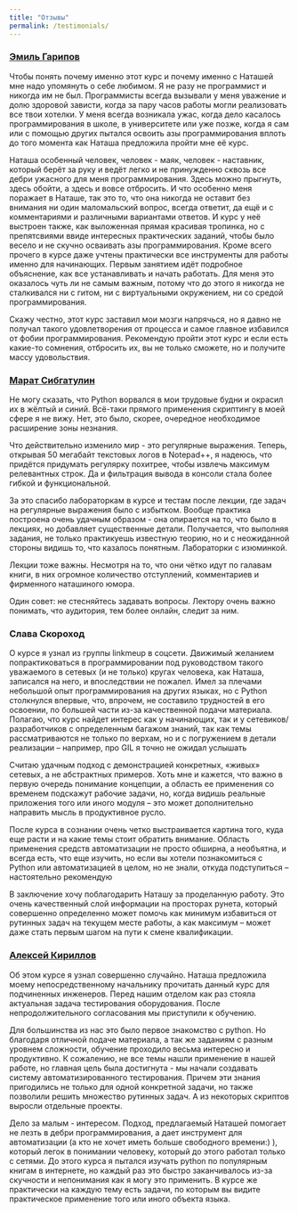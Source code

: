 ```yaml
---
title: "Отзывы"
permalink: /testimonials/
---
```



### [Эмиль Гарипов](https://www.linkedin.com/in/garipov/)

Чтобы понять почему именно этот курс и почему именно с Наташей мне надо упомянуть о себе любимом. Я не разу не программист и никогда им не был. Программисты всегда вызывали у меня уважение и долю здоровой зависти, когда за пару часов работы могли реализовать все твои хотелки. У меня всегда возникала ужас, когда дело касалось программирования в школе, в университете или уже позже, когда я сам или с помощью других пытался освоить азы программирования вплоть до того момента как Наташа предложила пройти мне её курс.

Наташа особенный человек, человек - маяк, человек - наставник, который берёт за руку и ведёт легко и не принужденно сквозь все дебри ужасного для меня программирования. Здесь можно прыгнуть, здесь обойти, а здесь и вовсе отбросить. И что особенно меня поражает в Наташе, так это то, что она никогда не оставит без внимания ни один маломальский вопрос, всегда ответит, да ещё и с комментариями и различными вариантами ответов. И курс у неё выстроен также, как выложенная прямая красивая тропинка, но с препятсвиями ввиде интересных практических заданий, чтобы было весело и не скучно осваивать азы программирования. Кроме всего прочего в курсе даже учтены практически все инструменты для работы именно для начинающих. Первым занятием идёт подробное объяснение, как все устанавливать и начать работать. Для меня это оказалось чуть ли не самым важным, потому что до этого я никогда не сталкивался ни с гитом, ни с виртуальными окружением, ни со средой программирования.

Скажу честно, этот курс заставил мои мозги напрячься, но я давно не получал такого удовлетворения от процесса и самое главное избавился от фобии программирования. Рекомендую пройти этот курс и если есть какие-то сомнения, отбросить их, вы не только сможете, но и получите массу удовольствия.


### [Марат Сибгатулин](https://www.linkedin.com/in/marat-sibgatulin-8398529/)

Не могу сказать, что Python ворвался в мои трудовые будни и окрасил их в жёлтый и синий. Всё-таки прямого применения скриптингу в моей сфере я не вижу. Нет, это было, скорее, очередное необходимое расширение зоны незнания. 

Что действительно изменило мир - это регулярные выражения. Теперь, открывая 50 мегабайт текстовых логов в Notepad++, я надеюсь, что придётся придумать регулярку похитрее, чтобы извлечь максимум релевантных строк. Да и фильтрация вывода в консоли стала более гибкой и функциональной.

За это спасибо лабораторкам в курсе и тестам после лекции, где задач на регулярные выражения было с избытком.
Вообще практика построена очень удачным образом - она опирается на то, что было в лекциях, но добавляет существенные детали. Получается, что выполняя задания, не только практикуешь известную теорию, но и с неожиданной стороны видишь то, что казалось понятным. Лабораторки с изюминкой.

Лекции тоже важны. Несмотря на то, что они чётко идут по галавам книги, в них огромное количество отступлений, комментариев и фирменного наташиного юмора.

Один совет: не стесняйтесь задавать вопросы. Лектору очень важно понимать, что аудитория, тем более онлайн, следит за ним.

### Слава Скороход

О курсе я узнал из группы linkmeup в соцсети. Движимый желанием попрактиковаться в программировании под руководством такого уважаемого в сетевых (и не только) кругах человека, как Наташа, записался на него, и впоследствии не пожалел. Имел за плечами небольшой опыт программирования на других языках, но с Python столкнулся впервые, что, впрочем, не составило трудностей в его освоении, по большей части из-за качественной подачи материала. Полагаю, что курс найдет интерес как у начинающих, так и у сетевиков/разработчиков с определенным багажом знаний, так как темы рассматриваются не только по верхам, но и с погружением в детали реализации – например, про GIL я точно не ожидал услышать

Считаю удачным подход с демонстрацией конкретных, «живых» сетевых, а не абстрактных примеров. Хоть мне и кажется, что важно в первую очередь понимание концепции, а область ее применения со временем подскажут рабочие задачи, но, когда видишь реальные приложения того или иного модуля – это может дополнительно направить мысль в продуктивное русло.

После курса в сознании очень четко выстраивается картина того, куда еще расти и на какие темы стоит обратить внимание. Область применения средств автоматизации не просто обширна, а необъятна, и всегда есть, что еще изучить, но если вы хотели познакомиться с Python или автоматизацией в целом, но не знали, откуда подступиться – настоятельно рекомендую

В заключение хочу поблагодарить Наташу за проделанную работу. Это очень качественный слой информации на просторах рунета, который совершенно определенно может помочь как минимум избавиться от рутинных задач на текущем месте работы, а как максимум – может даже стать первым шагом на пути к смене квалификации.

### [Алексей Кириллов](https://www.linkedin.com/in/aleksei-kirillov-20a7b3a9/)

Об этом курсе я узнал совершенно случайно.
Наташа предложила моему непосредственному начальнику прочитать данный курс для подчиненных инженеров.
Перед нашим отделом как раз стояла актуальная задача тестирования оборудования.
После непродолжительного согласования мы приступили к обучению. 

Для большинства из нас это было первое знакомство с python.
Но благодаря отличной подаче материала, а так же заданиям с разным уровнем сложности, обучение проходило весьма интересно и продуктивно.
К сожалению, не все темы нашли применение в нашей работе, но главная цель была достигнута - мы начали создавать систему автоматизированного тестирования.
Причем эти знания пригодились не только для одной конкретной задачи, но также позволили решить множество рутинных задач.
А из некоторых скриптов выросли отдельные проекты.  

Дело за малым - интересом.
Подход, предлагаемый Наташей помогает не лезть в дебри программирования, а дает инструмент для автоматизации (а кто не хочет иметь больше свободного времени:) ), который легок в понимании человеку, который до этого работал только с сетями.
До этого курса я пытался изучать python по популярным книгам в интернете, но каждый раз это быстро заканчивалось из-за скучности и непонимания как я могу это применить.
В курсе же практически на каждую тему есть задачи, по которым вы видите практическое применение того или иного объекта языка.


